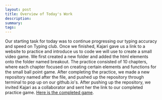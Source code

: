 ```yaml
---
layout: post
title: Overview of Today's Work
description: 
summary: 
tags: 
---
```

Our starting task for today was to continue progressing our typing accuracy and speed on Typing club. Once we finished, Kajari gave us a link to a website to practice and introduce us to code we will use to create a small video game. We first created a new folder and added the html elements onto the folder named breakout. The practice consisted of 10 chapters, where each chapter focused on creating certain elements and functions for the small ball point game. After completing the practice, we made a new repository named after the file, and pushed up the repository through terminal to pop up on our github.io's. After pushing up the repository, we invited Kajari as a collaborator and sent her the link to our completed practice game. [Here is the completed game](https://osvaldo178.github.io/breakout/).